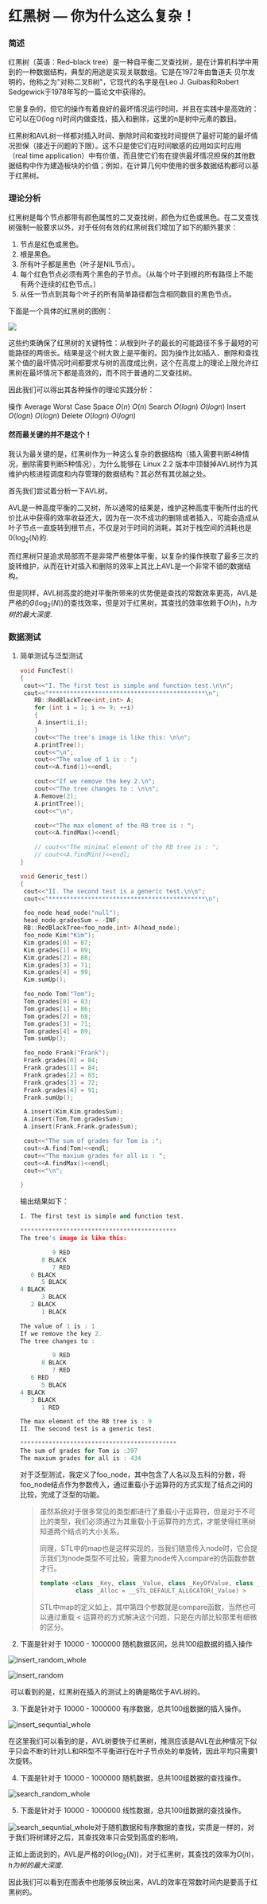 # 红黑树 — 你为什么这么复杂！

### 简述

红黑树（英语：Red–black tree）是一种自平衡二叉查找树，是在计算机科学中用到的一种数据结构，典型的用途是实现关联数组。它是在1972年由鲁道夫·贝尔发明的，他称之为"对称二叉B树"，它现代的名字是在Leo J. Guibas和Robert Sedgewick于1978年写的一篇论文中获得的。

它是复杂的，但它的操作有着良好的最坏情况运行时间，并且在实践中是高效的：它可以在O(log n)时间内做查找，插入和删除，这里的n是树中元素的数目。

红黑树和AVL树一样都对插入时间、删除时间和查找时间提供了最好可能的最坏情况担保（接近于问题的下限）。这不只是使它们在时间敏感的应用如实时应用（real time application）中有价值，而且使它们有在提供最坏情况担保的其他数据结构中作为建造板块的价值；例如，在计算几何中使用的很多数据结构都可以基于红黑树。

### 理论分析

红黑树是每个节点都带有颜色属性的二叉查找树，颜色为红色或黑色。在二叉查找树强制一般要求以外，对于任何有效的红黑树我们增加了如下的额外要求：

1. 节点是红色或黑色。
2. 根是黑色。
3. 所有叶子都是黑色（叶子是NIL节点）。
4. 每个红色节点必须有两个黑色的子节点。（从每个叶子到根的所有路径上不能有两个连续的红色节点。）
5. 从任一节点到其每个叶子的所有简单路径都包含相同数目的黑色节点。

下面是一个具体的红黑树的图例：

![](https://upload.wikimedia.org/wikipedia/commons/thumb/6/66/Red-black_tree_example.svg/900px-Red-black_tree_example.svg.png)



这些约束确保了红黑树的关键特性：从根到叶子的最长的可能路径不多于最短的可能路径的两倍长。结果是这个树大致上是平衡的。因为操作比如插入、删除和查找某个值的最坏情况时间都要求与树的高度成比例，这个在高度上的理论上限允许红黑树在最坏情况下都是高效的，而不同于普通的二叉查找树。

因此我们可以得出其各种操作的理论实践分析：

操作		Average		Worst Case
Space		$O(n)$		$O(n)$
Search		$O(log n)$		$O(log n)$
Insert		$O(log n)$		$O(log n)$
Delete		$O(log n)$		$O(log n)$

#### 然而最关键的并不是这个！

我认为最关键的是，红黑树作为一种这么复杂的数据结构（插入需要判断4种情况，删除需要判断5种情况），为什么能够在 Linux 2.2 版本中顶替掉AVL树作为其维护内核进程调度和内存管理的数据结构？其必然有其优越之处。

首先我们尝试着分析一下AVL树。

AVL是一种高度平衡的二叉树，所以通常的结果是，维护这种高度平衡所付出的代价比从中获得的效率收益还大，因为在一次不成功的删除或者插入，可能会造成从叶子节点一直旋转到根节点，不仅是对于时间的消耗，其对于栈空间的消耗也是$0(\log_2(N)$的.

而红黑树只是追求局部而不是非常严格整体平衡，以复杂的操作换取了最多三次的旋转维护，从而在针对插入和删除的效率上其比上AVL是一个非常不错的数据结构。

但是同样，AVL树高度的绝对平衡所带来的优势便是查找的常数效率更高，AVL是严格的$\Theta(\log_2(N))$的查找效率，但是对于红黑树，其查找的效率依赖于$O(h)，h为树的最大深度$.

### 数据测试

1. 简单测试与泛型测试

   ```cpp
   void FuncTest()
   {
   	cout<<"I. The first test is simple and function test.\n\n";
   	cout<<"********************************************\n";
       RB::RedBlackTree<int,int> A;
       for (int i = 1; i <= 9; ++i)
       {
       	A.insert(i,i);
       }
       cout<<"The tree's image is like this: \n\n";
       A.printTree();
       cout<<"\n";
       cout<<"The value of 1 is : ";
       cout<<A.find(1)<<endl;

       cout<<"If we remove the key 2.\n";
       cout<<"The tree changes to : \n\n";
       A.Remove(2);
       A.printTree();
       cout<<"\n";

       cout<<"The max element of the RB tree is : ";
       cout<<A.findMax()<<endl;

       // cout<<"The minimal element of the RB tree is : ";
       // cout<<A.findMin()<<endl;
   }

   void Generic_test()
   {
   	cout<<"II. The second test is a generic test.\n\n";
   	cout<<"********************************************\n";

   	foo_node head_node("null");
   	head_node.gradesSum = -INF;
   	RB::RedBlackTree<foo_node,int> A(head_node);
   	foo_node Kim("Kim");
   	Kim.grades[0] = 87;
   	Kim.grades[1] = 89;
   	Kim.grades[2] = 88;
   	Kim.grades[3] = 71;
   	Kim.grades[4] = 99;
   	Kim.sumUp();

   	foo_node Tom("Tom");
   	Tom.grades[0] = 83;
   	Tom.grades[1] = 86;
   	Tom.grades[2] = 68;
   	Tom.grades[3] = 71;
   	Tom.grades[4] = 89;
   	Tom.sumUp();

   	foo_node Frank("Frank");
   	Frank.grades[0] = 84;
   	Frank.grades[1] = 84;
   	Frank.grades[2] = 83;
   	Frank.grades[3] = 72;
   	Frank.grades[4] = 91;
   	Frank.sumUp();

   	A.insert(Kim,Kim.gradesSum);
   	A.insert(Tom,Tom.gradesSum);
   	A.insert(Frank,Frank.gradesSum);

   	cout<<"The sum of grades for Tom is :";
   	cout<<A.find(Tom)<<endl;
   	cout<<"The maxium grades for all is : ";
   	cout<<A.findMax()<<endl;
   	cout<<"\n";

   }
   ```

   输出结果如下：

   ```cpp
   I. The first test is simple and function test.

   ********************************************
   The tree's image is like this: 

            9 RED
         8 BLACK
            7 RED
      6 BLACK
         5 BLACK
   4 BLACK
         3 BLACK
      2 BLACK
         1 BLACK

   The value of 1 is : 1
   If we remove the key 2.
   The tree changes to : 

            9 RED
         8 BLACK
            7 RED
      6 RED
         5 BLACK
   4 BLACK
      3 BLACK
         1 RED

   The max element of the RB tree is : 9
   II. The second test is a generic test.

   ********************************************
   The sum of grades for Tom is :397
   The maxium grades for all is : 434
   ```

   对于泛型测试，我定义了foo_node，其中包含了人名以及五科的分数，将foo_node结点作为参数传入，通过重载小于运算符的方式实现了结点之间的比较，完成了泛型的功能。

   > 虽然系统对于很多常见的类型都进行了重载小于运算符，但是对于不可比的类型，我们必须通过为其重载小于运算符的方式，才能使得红黑树知道两个结点的大小关系。
   >
   > 同理，STL中的map也是这样实现的，当我们随意传入node时，它会提示我们为node类型不可比较，需要为node传入compare的仿函数参数才行。
   >
   > ```cpp
   > template <class _Key, class _Value, class _KeyOfValue, class _Compare,
   >           class _Alloc = __STL_DEFAULT_ALLOCATOR(_Value) >
   > ```
   >
   > STL中map的定义如上，其中第四个参数就是compare函数，当然也可以通过重载 < 运算符的方式解决这个问题，只是在内部比较那里有细微的区分。

2. 下面是针对于 10000 - 1000000 随机数据区间，总共100组数据的插入操作

![insert_random_whole](/Users/luodian/Desktop/DSA/Red_Black_Tree/Red_Black_Tree/insert_random_whole.png)

![insert_random](/Users/luodian/Desktop/DSA/Red_Black_Tree/Red_Black_Tree/insert_random.png)

​	可以看到的是，红黑树在插入的测试上的确是略优于AVL树的。



3. 下面是针对于 10000 - 1000000 有序数据，总共100组数据的插入操作。

![insert_sequntial_whole](/Users/luodian/Desktop/DSA/Red_Black_Tree/Red_Black_Tree/insert_sequntial_whole.png)

在这里我们可以看到的是，AVL树要快于红黑树，推测应该是AVL在此种情况下似乎只会不断的针对LL和RR型不平衡进行在叶子节点处的单旋转，因此平均只需要1次旋转。



4. 下面是针对于 10000 - 1000000 随机数据，总共100组数据的查找操作。

![search_random_whole](/Users/luodian/Desktop/DSA/Red_Black_Tree/Red_Black_Tree/search_random_whole.png)

5. 下面是针对于 10000 - 1000000 线性数据，总共100组数据的查找操作。

![search_sequntial_whole](/Users/luodian/Desktop/DSA/Red_Black_Tree/Red_Black_Tree/search_sequntial_whole.png)对于随机数据和有序数据的查找，实质是一样的，对于我们将树建好之后，其查找效率只会受到高度的影响，

正如上面说到的，AVL是严格的$\Theta(\log_2(N))$，对于红黑树，其查找的效率为$O(h)，h为树的最大深度$.

因此我们可以看到在图表中也能够反映出来，AVL的效率在常数时间内是要高于红黑树的。